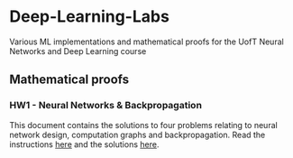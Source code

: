 # Deep-Learning-Labs
Various ML implementations and mathematical proofs for the UofT Neural Networks and Deep Learning course

## Mathematical proofs

### HW1 - Neural Networks & Backpropagation

This document contains the solutions to four problems relating to neural network design, computation graphs and backpropagation. Read the instructions [here](https://github.com/PsiPhiTheta/Deep-Learning-Labs/blob/master/math/hw1/Instructions.pdf) and the solutions [here](https://github.com/PsiPhiTheta/Deep-Learning-Labs/blob/master/math/hw1/Solutions.pdf).
